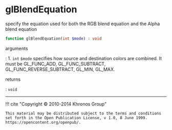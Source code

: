 # glBlendEquation
specify the equation used for both the RGB blend equation and the Alpha blend
equation

```php
function glBlendEquation(int $mode) : void
```

arguments

:    1. `int` `$mode` specifies how source and destination colors are combined. It
    must be <constant>GL_FUNC_ADD</constant>,
    <constant>GL_FUNC_SUBTRACT</constant>,
    <constant>GL_FUNC_REVERSE_SUBTRACT</constant>, <constant>GL_MIN</constant>,
    <constant>GL_MAX</constant>.

returns

:    `void` 

---
     

!!! cite "Copyright © 2010-2014 Khronos Group"

    This material may be distributed subject to the terms and conditions set forth in the Open Publication License, v 1.0, 8 June 1999. https://opencontent.org/openpub/.